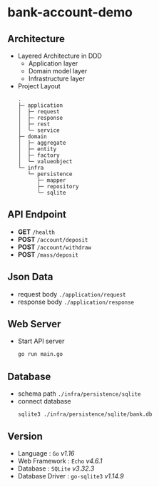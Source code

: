 # bank-account-demo

## Architecture
- Layered Architecture in DDD
  - Application layer
  - Domain model layer
  - Infrastructure layer
- Project Layout
  ```
  .
  ├─ application
  │  ├─ request
  │  ├─ response
  │  ├─ rest
  │  └─ service
  ├─ domain
  │  ├─ aggregate
  │  ├─ entity
  │  ├─ factory
  │  └─ valueobject
  └─ infra
     └─ persistence
        ├─ mapper
        ├─ repository
        └─ sqlite
  ```
## API Endpoint
- **GET** `/health`
- **POST** `/account/deposit`
- **POST** `/account/withdraw`
- **POST** `/mass/deposit`

## Json Data
- request body `./application/request`
- response body `./application/response`

## Web Server
- Start API server
  ```bash
  go run main.go
  ```

## Database
- schema path `./infra/persistence/sqlite`
- connect database
  ```
  sqlite3 ./infra/persistence/sqlite/bank.db
  ```

## Version
- Language : `Go` _v1.16_
- Web Framework : `Echo` _v4.6.1_
- Database : `SQLite` _v3.32.3_
- Database Driver : `go-sqlite3` _v1.14.9_
